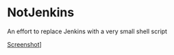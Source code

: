 NotJenkins
==========

An effort to replace Jenkins with a very small shell script


[Screenshot](https://raw.github.com/LoonyPandora/NotJenkins/master/screenshot.png)]

